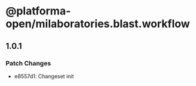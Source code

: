 # @platforma-open/milaboratories.blast.workflow

## 1.0.1

### Patch Changes

- e8557d1: Changeset init
